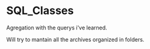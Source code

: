 # SQL_Classes
 Agregation with the querys i've learned.

 Will try to mantain all the archives organized in folders.
